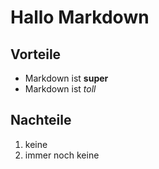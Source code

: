 # Hallo Markdown

## Vorteile

* Markdown ist **super**
* Markdown ist *toll*

## Nachteile

1. keine
2. immer noch keine
